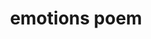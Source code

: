 ---
layout: article
title: emotions poem
description: One-syllable emotions, felt in waves turbulent, uneven, overlapping, and without end.
year: 2020
tags: [code, language, ui/ux]
image: /assets/img/emotionspoem/emotionspoem.png
image-square: /assets/img/emotionspoem/emotionspoem-1000.png
image-alt: "Screenshot of website reading: 'These emotions of...' followed by 'rage and rage and rage' and so on. The sidebar has three columns: the first with buttons labelled with various emotions, the second with 'emotional coping strategy' buttons labelled with various functions, the third with radio buttons for selecting if emotions are 'unresolved' or 'at capacity."
platforms: [["https://emotionspoem.glitch.me", "Website"], ["https://github.com/whykatherine/emotionspoem", "GitHub"]]
---